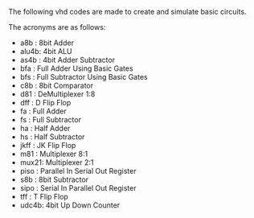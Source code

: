 The following vhd codes are made to create and simulate basic circuits.

The acronyms are as follows:

* a8b  :	8bit Adder
* alu4b: 	4bit ALU
* as4b : 	4bit Adder Subtractor
* bfa  : 	Full Adder Using Basic Gates
* bfs  :	Full Subtractor Using Basic Gates
* c8b  :	8bit Comparator
* d81  : 	DeMultiplexer 1:8
* dff  : 	D Flip Flop
* fa   : 	Full Adder
* fs   : 	Full Subtractor
* ha   : 	Half Adder
* hs   : 	Half Subtractor
* jkff : 	JK Flip Flop
* m81  : 	Multiplexer 8:1
* mux21: 	Multiplexer 2:1
* piso : 	Parallel In Serial Out Register
* s8b  : 	8bit Subtractor
* sipo :	Serial In Parallel Out Register
* tff  :	T Flip Flop
* udc4b:	4bit Up Down Counter
